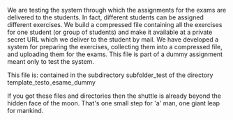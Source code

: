 We are testing the system through which the assignments for the exams are delivered to the students.
In fact, different students can be assigned different exercises.
We build a compressed file containing all the exercises for one student (or group of students) and make it available at a private secret URL which we deliver to the student by mail.
We have developed a system for preparing the exercises, collecting them into a compressed file, and uploading them for the exams.
This file is part of a dummy assignment meant only to test the system.

This file is:
   contained in the subdirectory subfolder_test of the directory template_testo_esame_dummy

If you got these files and directories then the shuttle is already beyond the hidden face of the moon.
That's one small step for 'a' man, one giant leap for mankind.    
